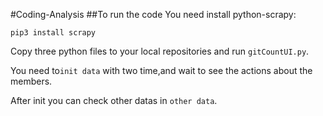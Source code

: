 #Coding-Analysis
##To run the code
You need install python-scrapy:

`pip3 install scrapy`

Copy three python files to your local repositories and run `gitCountUI.py`.

You need to`init data`  with two time,and  wait to see the actions about the members.

After init you can check other datas in `other data`.

